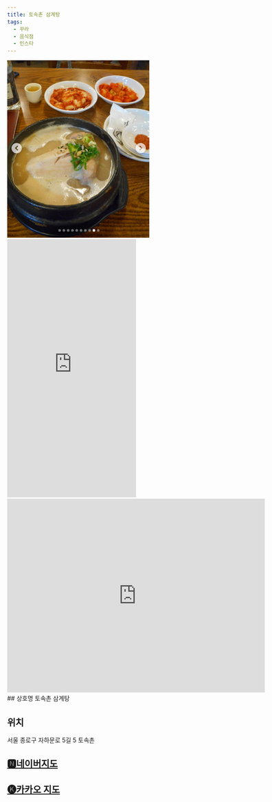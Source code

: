 ```yaml
---
title: 토속촌 삼계탕
tags:
  - 꾸라
  - 음식점
  - 인스타
---
```

<img src="assets/240607 (1).png">

<iframe src="https://www.instagram.com/p/C76FngaS_vq/embed" frameborder="0" scrolling="auto" allowtransparency="true" height="600"></iframe>
<iframe src="https://www.google.com/maps/embed?pb=!1m18!1m12!1m3!1d3162.0354540924395!2d126.96901061335254!3d37.57778282336336!2m3!1f0!2f0!3f0!3m2!1i1024!2i768!4f13.1!3m3!1m2!1s0x357ca2be188e936f%3A0xe0687c7b0f486f53!2z7Yag7IaN7LSMIOyCvOqzhO2DlQ!5e0!3m2!1sko!2skr!4v1741356554298!5m2!1sko!2skr" width="600" height="450" style="border:0;" allowfullscreen="" loading="lazy" referrerpolicy="no-referrer-when-downgrade"></iframe>
## 상호명
토속촌 삼계탕

## 위치
서울 종로구 자하문로 5길 5 토속촌


## [🅽네이버지도](https://naver.me/FW6hFEuf)

## [🅚카카오 지도](https://place.map.kakao.com/26545925)
